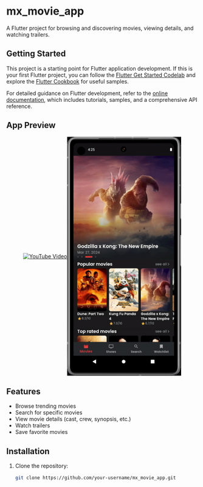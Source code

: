 # mx_movie_app

A Flutter project for browsing and discovering movies, viewing details, and watching trailers.

## Getting Started

This project is a starting point for Flutter application development. If this is your first Flutter project, you can follow the [Flutter Get Started Codelab](https://docs.flutter.dev/get-started/codelab) and explore the [Flutter Cookbook](https://docs.flutter.dev/cookbook) for useful samples.

For detailed guidance on Flutter development, refer to the [online documentation](https://docs.flutter.dev/), which includes tutorials, samples, and a comprehensive API reference.

## App Preview

<div style="display:flex; justify-content:center; align-items:center;">
  <a href="https://www.youtube.com/watch?v=BmfQ0o0F9lQ">
    <img src="https://img.youtube.com/vi/BmfQ0o0F9lQ/0.jpg" alt="YouTube Video" width="300"/>
  </a>
  <img src="https://github.com/AIdevol/Mx-Movie-app/blob/main/assets/images/Mx_movie_app-ezgif.com-video-to-gif-converter.gif" alt="GIF Preview" width="300"/>
</div>

## Features

- Browse trending movies
- Search for specific movies
- View movie details (cast, crew, synopsis, etc.)
- Watch trailers
- Save favorite movies

## Installation

1. Clone the repository:

   ```bash
   git clone https://github.com/your-username/mx_movie_app.git
